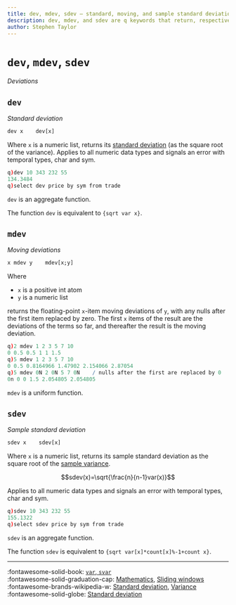 ```yaml
---
title: dev, mdev, sdev – standard, moving, and sample standard deviations | Reference | kdb+ and q documentation
description: dev, mdev, and sdev are q keywords that return, respectively, the standard deviation, moving deviation, and sample standard deviation of their argument.
author: Stephen Taylor
---
```

# `dev`, `mdev`, `sdev`

_Deviations_




## `dev`

_Standard deviation_

```txt
dev x    dev[x]
```

Where `x` is a numeric list, returns its [standard deviation](https://en.wikipedia.org/wiki/Standard_deviation "Wikipedia") (as the square root of the variance).
Applies to all numeric data types and signals an error with temporal types, char and sym.

```q
q)dev 10 343 232 55
134.3484
q)select dev price by sym from trade
```

`dev` is an aggregate function.

The function `dev` is equivalent to `{sqrt var x}`.


## `mdev`

_Moving deviations_

```txt
x mdev y    mdev[x;y]
```

Where

-   `x` is a positive int atom
-   `y` is a numeric list

returns the floating-point `x`-item moving deviations of `y`, with any nulls after the first item replaced by zero. The first `x` items of the result are the deviations of the terms so far, and thereafter the result is the moving deviation.

```q
q)2 mdev 1 2 3 5 7 10
0 0.5 0.5 1 1 1.5
q)5 mdev 1 2 3 5 7 10
0 0.5 0.8164966 1.47902 2.154066 2.87054
q)5 mdev 0N 2 0N 5 7 0N    / nulls after the first are replaced by 0
0n 0 0 1.5 2.054805 2.054805
```

`mdev` is a uniform function.


## `sdev`

_Sample standard deviation_

```txt
sdev x    sdev[x]
```

Where `x` is a numeric list, returns its sample standard deviation as the square root of the [sample variance](var.md#svar).

$$sdev(x)=\sqrt{\frac{n}{n-1}var(x)}$$

Applies to all numeric data types and signals an error with temporal types, char and sym.

```q
q)sdev 10 343 232 55
155.1322
q)select sdev price by sym from trade
```

`sdev` is an aggregate function.

The function `sdev` is equivalent to `{sqrt var[x]*count[x]%-1+count x}`.


----

:fontawesome-solid-book:
[`var`, `svar`](var.md)
<br>
:fontawesome-solid-graduation-cap:
[Mathematics](../basics/math.md),
[Sliding windows](../kb/programming-idioms.md#how-do-i-apply-a-function-to-a-sequence-sliding-window)
<br>
:fontawesome-brands-wikipedia-w:
[Standard deviation](https://en.wikipedia.org/wiki/Standard_deviation "Wikipedia"),
[Variance](https://en.wikipedia.org/wiki/Variance "Wikipedia")
<br>
:fontawesome-solid-globe:
[Standard deviation](http://financereference.com/learn/standard-deviation "financereference.com")
